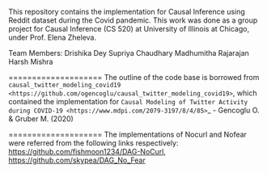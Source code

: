This repository contains the implementation for Causal Inference using Reddit dataset during the Covid pandemic. 
This work was done as a group project for Causal Inference (CS 520) at University of Illinois at Chicago, under Prof. Elena Zheleva.

Team Members:
Drishika Dey
Supriya Chaudhary
Madhumitha Rajarajan
Harsh Mishra


====================
The outline of the code base is borrowed from `causal_twitter_modeling_covid19 <https://github.com/ogencoglu/causal_twitter_modeling_covid19>`, which contained the implementation for
 `Causal Modeling of Twitter Activity during COVID-19 <https://www.mdpi.com/2079-3197/8/4/85>`_ - Gencoglu O. & Gruber M. (2020) 

====================
The implementations of Nocurl and Nofear were referred from the following links respectively:
https://github.com/fishmoon1234/DAG-NoCurl,
https://github.com/skypea/DAG_No_Fear
